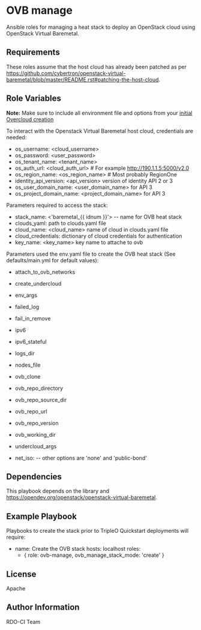 OVB manage
=========

Ansible roles for managing a heat stack to deploy an OpenStack cloud using OpenStack Virtual Baremetal.

Requirements
------------

These roles assume that the host cloud has already been patched as per
https://github.com/cybertron/openstack-virtual-baremetal/blob/master/README.rst#patching-the-host-cloud.

Role Variables
--------------

**Note:** Make sure to include all environment file and options from your [initial Overcloud creation](http://docs.openstack.org/developer/tripleo-docs/basic_deployment/basic_deployment_cli.html#deploy-the-overcloud)

To interact with the Openstack Virtual Baremetal host cloud, credentials are needed:
- os_username: <cloud_username>
- os_password: <user_password>
- os_tenant_name: <tenant_name>
- os_auth_url: <cloud_auth_url> # For example http://190.1.1.5:5000/v2.0
- os_region_name: <os_region_name> # Most probably RegionOne
- identity_api_version: <api_version> version of identity API 2 or 3
- os_user_domain_name: <user_domain_name> for API 3
- os_project_domain_name: <project_domain_name> for API 3

Parameters required to access the stack:
- stack_name: <'baremetal_{{ idnum }}'> -- name for OVB heat stack
- clouds_yaml: <path> path to clouds.yaml file
- cloud_name: <cloud_name> name of cloud in clouds.yaml file
- cloud_credentials: dictionary of cloud credentials for authentication
- key_name: <key_name> key name to attache to ovb


Parameters used the env.yaml file to create the OVB heat stack (See defaults/main.yml for default values):
- attach_to_ovb_networks
- create_undercloud
- env_args
- failed_log
- fail_in_remove
- ipv6
- ipv6_stateful
- logs_dir
- nodes_file
- ovb_clone
- ovb_repo_directory
- ovb_repo_source_dir
- ovb_repo_url
- ovb_repo_version
- ovb_working_dir
- undercloud_args

- net_iso: <multi-nic> -- other options are 'none' and 'public-bond'

Dependencies
------------

This playbook depends on the  library and https://opendev.org/openstack/openstack-virtual-baremetal.

Example Playbook
----------------

Playbooks to create the stack prior to TripleO Quickstart deployments will require:

- name: Create the OVB stack
  hosts: localhost
  roles:
    - { role: ovb-manage, ovb_manage_stack_mode: 'create' }

License
-------

Apache

Author Information
------------------

RDO-CI Team

